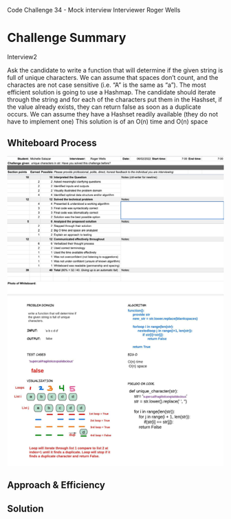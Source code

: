 Code Challenge 34 - Mock interview
Interviewer Roger Wells

# Challenge Summary
<!-- Description of the challenge -->
Interview2

Ask the candidate to write a function that will determine if the given string is full of unique characters.
We can assume that spaces don’t count, and the charactes are not case sensitive (i.e. “A” is the same as “a”).
The most efficient solution is going to use a Hashmap. The candidate should iterate through the string and for each of the characters put them in the Hashset, if the value already exists, they can return false as soon as a duplicate occurs.
We can assume they have a Hashset readily available (they do not have to implement one)
This solution is of an O(n) time and O(n) space


## Whiteboard Process
<!-- Embedded whiteboard image -->
<img src="python/docs/mock_interview_WB_05/2022-06-02_19-43-26.jpg">
<img src="python/docs/mock_interview_WB_05/WB_CC34.jpeg">

## Approach & Efficiency
<!-- What approach did you take? Why? What is the Big O space/time for this approach? -->


## Solution
<!-- Show how to run your code, and examples of it in action -->

